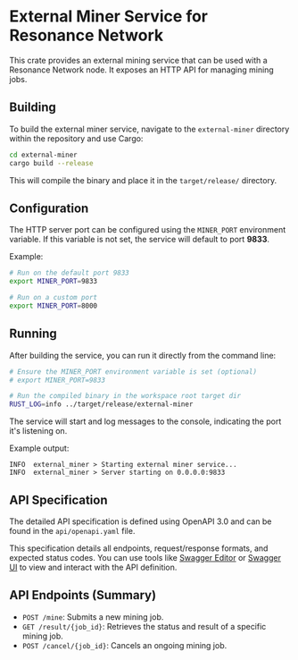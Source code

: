 # External Miner Service for Resonance Network

This crate provides an external mining service that can be used with a Resonance Network node. It exposes an HTTP API for managing mining jobs.

## Building

To build the external miner service, navigate to the `external-miner` directory within the repository and use Cargo:

```bash
cd external-miner
cargo build --release
```

This will compile the binary and place it in the `target/release/` directory.

## Configuration

The HTTP server port can be configured using the `MINER_PORT` environment variable. If this variable is not set, the service will default to port **9833**.

Example:

```bash
# Run on the default port 9833
export MINER_PORT=9833 

# Run on a custom port
export MINER_PORT=8000 
```

## Running

After building the service, you can run it directly from the command line:

```bash
# Ensure the MINER_PORT environment variable is set (optional)
# export MINER_PORT=9833

# Run the compiled binary in the workspace root target dir
RUST_LOG=info ../target/release/external-miner
```

The service will start and log messages to the console, indicating the port it's listening on.

Example output:
```
INFO  external_miner > Starting external miner service...
INFO  external_miner > Server starting on 0.0.0.0:9833 
```

## API Specification

The detailed API specification is defined using OpenAPI 3.0 and can be found in the `api/openapi.yaml` file.

This specification details all endpoints, request/response formats, and expected status codes.
You can use tools like [Swagger Editor](https://editor.swagger.io/) or [Swagger UI](https://swagger.io/tools/swagger-ui/) to view and interact with the API definition.

## API Endpoints (Summary)

*   `POST /mine`: Submits a new mining job.
*   `GET /result/{job_id}`: Retrieves the status and result of a specific mining job.
*   `POST /cancel/{job_id}`: Cancels an ongoing mining job. 